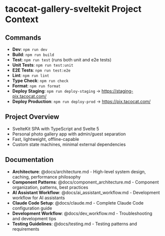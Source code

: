 # tacocat-gallery-sveltekit Project Context

## Commands

- **Dev**: `npm run dev`
- **Build**: `npm run build`
- **Test**: `npm run test` (runs both unit and e2e tests)
- **Unit Tests**: `npm run test:unit`
- **E2E Tests**: `npm run test:e2e`
- **Lint**: `npm run lint`
- **Type Check**: `npm run check`
- **Format**: `npm run format`
- **Deploy Staging**: `npm run deploy-staging` → https://staging-pix.tacocat.com/
- **Deploy Production**: `npm run deploy-prod` → https://pix.tacocat.com/

## Project Overview

- SvelteKit SPA with TypeScript and Svelte 5
- Personal photo gallery app with admin/guest separation
- Fast, lightweight, offline-capable
- Custom state machines, minimal external dependencies

## Documentation

- **Architecture**: @docs/architecture.md - High-level system design, caching, performance philosophy
- **Component Patterns**: @docs/component_architecture.md - Component organization, patterns, best practices  
- **AI Assistant Workflow**: @docs/ai_assistant_workflow.md - Development workflow for AI assistants
- **Claude Code Setup**: @docs/claude.md - Complete Claude Code configuration guide
- **Development Workflow**: @docs/dev_workflow.md - Troubleshooting and development tips
- **Testing Guidelines**: @docs/testing.md - Testing patterns and requirements
